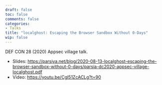 ```yaml
---
draft: false
toc: false
comments: false
categories:
- Talks
title: "localghost: Escaping the Browser Sandbox Without 0-Days"
wip: false
---
```


DEF CON 28 (2020) Appsec village talk.

* Slides: https://parsiya.net/blog/2020-08-13-localghost-escaping-the-browser-sandbox-without-0-days/parsia-dc2020-appsec-village-localghost.pdf
* Video: https://youtu.be/Cgl51ZcACLg?t=90
